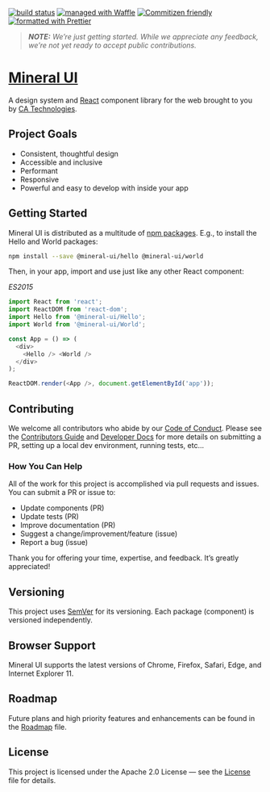 
[![build status](https://travis-ci.org/mineral-ui/mineral-ui.svg?branch=master)](https://travis-ci.org/mineral-ui/mineral-ui)
[![managed with Waffle](https://img.shields.io/badge/managed_with-waffle-72b2e4.svg)](https://waffle.io/mineral-ui/mineral-ui)
[![Commitizen friendly](https://img.shields.io/badge/commitizen-friendly-brightgreen.svg?style=flat)](http://commitizen.github.io/cz-cli/)
[![formatted with Prettier](https://img.shields.io/badge/formatted_with-prettier-ff69b4.svg)](https://github.com/prettier/prettier)

> **_NOTE:_** _We’re just getting started. While we appreciate any feedback, we’re not yet ready to accept public contributions._

# [Mineral UI](https://mineral-ui.github.io/)

A design system and [React](https://facebook.github.io/react/) component library for the web brought to you by [CA Technologies](http://ca.com).


## Project Goals

- Consistent, thoughtful design
- Accessible and inclusive
- Performant
- Responsive
- Powerful and easy to develop with inside your app


## Getting Started

Mineral UI is distributed as a multitude of [npm packages](https://www.npmjs.com/search?q=@mineral-ui). E.g., to install the Hello and World packages:

```sh
npm install --save @mineral-ui/hello @mineral-ui/world
```

Then, in your app, import and use just like any other React component:

_ES2015_

```js
import React from 'react';
import ReactDOM from 'react-dom';
import Hello from '@mineral-ui/Hello';
import World from '@mineral-ui/World';

const App = () => (
  <div>
    <Hello /> <World />
  </div>
);

ReactDOM.render(<App />, document.getElementById('app'));
```

<!--
### Styling

> _It’s not likely to be as simple as just CSS or Sass, and so needs to be at least briefly documented._
-->

## Contributing

We welcome all contributors who abide by our [Code of Conduct](./CODE_OF_CONDUCT.md). Please see the [Contributors Guide](./CONTRIBUTING.md) and [Developer Docs](./docs/README.md) for more details on submitting a PR, setting up a local dev environment, running tests, etc...


### How You Can Help

All of the work for this project is accomplished via pull requests and issues. You can submit a PR or issue to:

- Update components (PR)
- Update tests (PR)
- Improve documentation (PR)
- Suggest a change/improvement/feature (issue)
- Report a bug (issue)

Thank you for offering your time, expertise, and feedback. It’s greatly appreciated!


## Versioning

This project uses [SemVer](http://semver.org/) for its versioning. Each package (component) is versioned independently.


## Browser Support

Mineral UI supports the latest versions of Chrome, Firefox, Safari, Edge, and Internet Explorer 11.


## Roadmap

Future plans and high priority features and enhancements can be found in the [Roadmap](./ROADMAP.md) file.

## License

This project is licensed under the Apache 2.0 License — see the [License](./LICENSE.md) file for details.

<!--
## Acknowledgements

[inspirations]
-->
